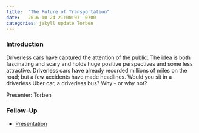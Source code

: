 ```yaml
---
title:  "The Future of Transportation"
date:   2016-10-24 21:00:07 -0700
categories: jekyll update Torben
---
```


### Introduction

Driverless cars have captured the attention of the public. The idea is both fascinating and scary and holds huge positive perspectives and some less attractive. Driverless cars have already recorded millions of miles on the road; but a few accidents have made headlines. Would you sit in a driverless Uber car, a driverless bus? Why - or why not? 

Presenter: Torben

### Follow-Up

* [Presentation](/assets/present/driverless-cars.pdf) 
